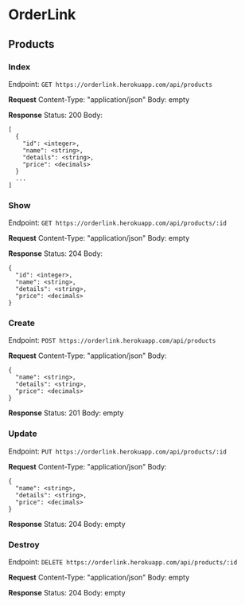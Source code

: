# OrderLink

## Products

### Index

Endpoint: `GET https://orderlink.herokuapp.com/api/products`

**Request**
Content-Type: "application/json"
Body: empty

**Response**
Status: 200
Body:
```
[
  {
    "id": <integer>,
    "name": <string>,
    "details": <string>,
    "price": <decimals>
  }
  ...
]
```

### Show

Endpoint: `GET https://orderlink.herokuapp.com/api/products/:id`

**Request**
Content-Type: "application/json"
Body: empty

**Response**
Status: 204
Body:
```
{
  "id": <integer>,
  "name": <string>,
  "details": <string>,
  "price": <decimals>
}
```

### Create

Endpoint: `POST https://orderlink.herokuapp.com/api/products`

**Request**
Content-Type: "application/json"
Body:
```
{
  "name": <string>,
  "details": <string>,
  "price": <decimals>
}
```

**Response**
Status: 201
Body: empty

### Update

Endpoint: `PUT https://orderlink.herokuapp.com/api/products/:id`

**Request**
Content-Type: "application/json"
Body:
```
{
  "name": <string>,
  "details": <string>,
  "price": <decimals>
}
```

**Response**
Status: 204
Body: empty

### Destroy

Endpoint: `DELETE https://orderlink.herokuapp.com/api/products/:id`

**Request**
Content-Type: "application/json"
Body: empty

**Response**
Status: 204
Body: empty
